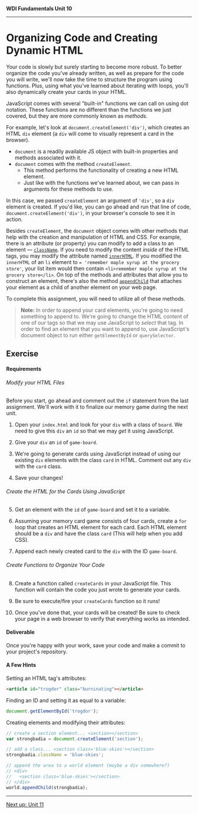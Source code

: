 **WDI Fundamentals Unit 10**

---

# Organizing Code and Creating Dynamic HTML

Your code is slowly but surely starting to become more robust. To better organize the code you've already written, as well as prepare for the code you will write, we'll now take the time to structure the program using functions. Plus, using what you've learned about iterating with loops, you'll also dynamically create your cards in your HTML.

JavaScript comes with several "built-in" functions we can call on using dot notation. These functions are no different than the functions we just covered, but they are more commonly known as _methods_.

For example, let's look at `document.createElement('div')`, which creates an HTML `div` element (a `div` will come to visually represent a card in the browser).

- `document` is a readily available JS object with built-in properties and methods associated with it.
- `document` comes with the method `createElement`.
  - This method performs the functionality of creating a new HTML element.
  - Just like with the functions we've learned about, we can pass in arguments for these methods to use.

In this case, we passed `createElement` an argument of `'div'`, so a `div` element is created. If you'd like, you can go ahead and run that line of code, `document.createElement('div')`, in your browser's console to see it in action.

Besides `createElement`, the `document` object comes with other methods that help with the creation and manipulation of HTML and CSS. For example, there is an attribute (or property) you can modify to add a class to an element —  [`className`](https://developer.mozilla.org/en-US/docs/Web/API/Element/className). If you need to modify the content _inside_ of the HTML tags, you may modify the attribute named [`innerHTML`](https://developer.mozilla.org/en-US/docs/Web/API/Element/innerHTML). If you modified the `innerHTML` of an `li` element to `= 'remember maple syrup at the grocery store'`, your list item would then contain `<li>remember maple syrup at the grocery store</li>`. On top of the methods and attributes that allow you to construct an element, there's also the method [`appendChild`](https://developer.mozilla.org/en-US/docs/Web/API/Node/appendChild) that attaches your element as a child of another element on your web page.

To complete this assignment, you will need to utilize all of these methods.

>**Note:** In order to append your card elements, you're going to need something to append to. We're going to change the HTML content of one of our tags so that we may use JavaScript to _select_ that tag. In order to find an element that you want to append to, use JavaScript's document object to run either `getElementById` or `querySelector`.

## Exercise

#### Requirements

###### Modify your HTML Files

Before you start, go ahead and comment out the `if` statement from the last assignment. We'll work with it to finalize our memory game during the next unit.

1) Open your `index.html` and look for your `div` with a class of `board`. We need to give this `div` an `id` so that we may _get_ it using JavaScript.  

2) Give your `div` an `id` of `game-board`.

3) We're going to generate cards using JavaScript instead of using our existing `div` elements with the class `card` in HTML. Comment out any `div` with the `card` class.

4) Save your changes!

###### Create the HTML for the Cards Using JavaScript

5) Get an element with the `id` of `game-board` and set it to a variable.

6) Assuming your memory card game consists of four cards, create a `for` loop that creates an HTML element for each card. Each HTML element should be a `div` and have the class `card` (This will help when you add CSS).

7) Append each newly created card to the `div` with the ID `game-board`.

###### Create Functions to Organize Your Code

8) Create a function called `createCards` in your JavaScript file. This function will contain the code you just wrote to generate your cards. 

9) Be sure to execute/fire your `createCards` function so it runs!

10) Once you've done that, your cards will be created! Be sure to check your page in a web browser to verify that everything works as intended.

#### Deliverable

Once you're happy with your work, save your code and make a commit to your project's repository.

#### A Few Hints

Setting an HTML tag's attributes:

```html
<article id="trogdor" class="burninating"></article>
```

Finding an ID and setting it as equal to a variable:

```js
document.getElementById('trogdor');
```

Creating elements and modifying their attributes:

```js
// create a section element... <section></section>
var strongbadia = document.createElement('section');

// add a class... <section class='blue-skies'></section>
strongbadia.className = 'blue-skies';

// append the area to a world element (maybe a div somewhere?)
// <div>
//   <section class='blue-skies'></section>
// </div>
world.appendChild(strongbadia);
```


---
[Next up: Unit 11](../11_chapter/intro.md)

